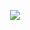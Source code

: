 <p align = "center"><image src = "https://user-images.githubusercontent.com/125074693/218148483-d30527ef-c8c4-4415-8ec0-7924b6d60a84.png"></p>

